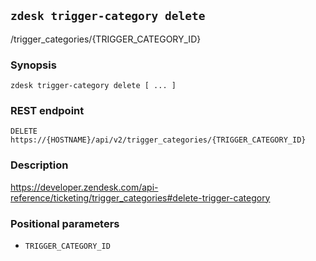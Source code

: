 ## `zdesk trigger-category delete`

/trigger_categories/{TRIGGER_CATEGORY_ID}

### Synopsis

    zdesk trigger-category delete [ ... ]

### REST endpoint

    DELETE https://{HOSTNAME}/api/v2/trigger_categories/{TRIGGER_CATEGORY_ID}

### Description

https://developer.zendesk.com/api-reference/ticketing/trigger_categories#delete-trigger-category

### Positional parameters

* `TRIGGER_CATEGORY_ID`

